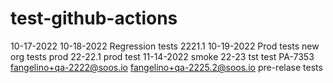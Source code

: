 # test-github-actions

10-17-2022
10-18-2022
Regression tests 2221.1 10-19-2022
Prod tests
new org tests
prod 22-22.1
prod test 11-14-2022
smoke 22-23
tst
test PA-7353
fangelino+qa-2222@soos.io
fangelino+qa-2225.2@soos.io
pre-relase tests
